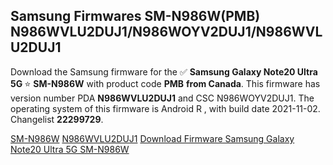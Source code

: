 <h2>Samsung Firmwares SM-N986W(PMB) N986WVLU2DUJ1/N986WOYV2DUJ1/N986WVLU2DUJ1</h2>
Download the Samsung firmware for the ✅ <strong>Samsung Galaxy Note20 Ultra 5G </strong> ⭐ <strong>SM-N986W</strong> with product code <strong>PMB</strong> <strong> from Canada</strong>. This firmware has version number PDA <strong>N986WVLU2DUJ1</strong> and CSC N986WOYV2DUJ1. The operating system of this firmware is Android R , with build date 2021-11-02. Changelist <strong>22299729</strong>.


[SM-N986W](https://samfirm.shop/samsung/model/SM-N986W)
[N986WVLU2DUJ1](https://samfirm.shop/samsung/pda/N986WVLU2DUJ1)
[Download Firmware Samsung Galaxy Note20 Ultra 5G SM-N986W](https://samfirm.shop/samsung/firmware/470586)
